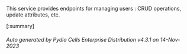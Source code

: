 






This service provides endpoints for managing users : CRUD operations, update attributes, etc.

[:summary]

###### Auto generated by Pydio Cells Enterprise Distribution v4.3.1 on 14-Nov-2023
